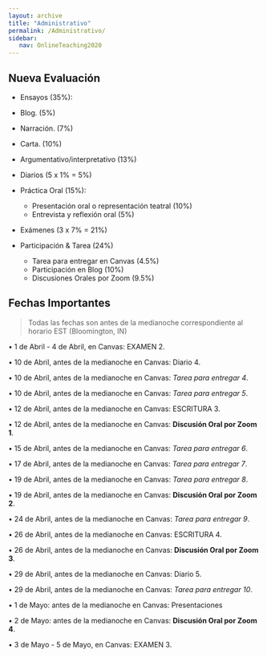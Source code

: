 ```yaml
---
layout: archive
title: "Administrativo"
permalink: /Administrativo/
sidebar:
   nav: OnlineTeaching2020
---
```


## Nueva Evaluación

- Ensayos (35%):
 - Blog. (5%)
 - Narración. (7%)
 - Carta. (10%)
 - Argumentativo/interpretativo (13%)

- Diarios (5 x 1% = 5%)

- Práctica Oral (15%):
  - Presentación oral o representación teatral (10%)
  - Entrevista y reflexión oral (5%)

- Exámenes (3 x 7% = 21%)

- Participación & Tarea (24%)
  - Tarea para entregar en Canvas (4.5%)
  - Participación en Blog (10%)
  - Discusiones Orales por Zoom (9.5%)

  

## Fechas Importantes
> Todas las fechas son antes de la medianoche correspondiente al horario EST (Bloomington, IN)

•	1 de Abril - 4 de Abril, en Canvas: EXAMEN 2.

•	10 de Abril, antes de la medianoche en Canvas: Diario 4.

•	10 de Abril, antes de la medianoche en Canvas: _Tarea para entregar 4_.

•	10 de Abril, antes de la medianoche en Canvas: _Tarea para entregar 5_.

•	12 de Abril, antes de la medianoche en Canvas: ESCRITURA 3.

•	12 de Abril, antes de la medianoche en Canvas: **Discusión Oral por Zoom 1**.

•	15 de Abril, antes de la medianoche en Canvas: _Tarea para entregar 6_.

•	17 de Abril, antes de la medianoche en Canvas: _Tarea para entregar 7_.

•	19 de Abril, antes de la medianoche en Canvas: _Tarea para entregar 8_.

•	19 de Abril, antes de la medianoche en Canvas: **Discusión Oral por Zoom 2**.

•	24 de Abril, antes de la medianoche en Canvas: _Tarea para entregar 9_.

•	26 de Abril, antes de la medianoche en Canvas: ESCRITURA 4.

•	26 de Abril, antes de la medianoche en Canvas: **Discusión Oral por Zoom 3**.  

•	29 de Abril, antes de la medianoche en Canvas: Diario 5.

•	29 de Abril, antes de la medianoche en Canvas: _Tarea para entregar 10_.

•	1 de Mayo: antes de la medianoche en Canvas: Presentaciones   

•	2 de Mayo: antes de la medianoche en Canvas: **Discusión Oral por Zoom 4**.

•	3 de Mayo - 5 de Mayo, en Canvas: EXAMEN 3.
